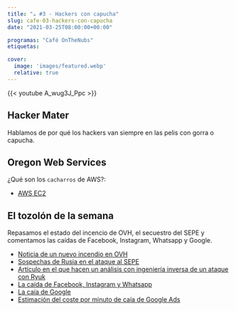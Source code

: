 ```yaml
---
title: "☕️ #3 - Hackers con capucha"
slug: cafe-03-hackers-con-capucha
date: "2021-03-25T08:00:00+00:00"

programas: "Café OnTheNubs"
etiquetas:

cover:
  image: 'images/featured.webp'
  relative: true
---
```


{{< youtube A_wug3J_Ppc >}}


## Hacker Mater
Hablamos de por qué los hackers van siempre en las pelis con gorra o capucha.

## Oregon Web Services
¿Qué son los `cacharros` de AWS?:
* [AWS EC2](https://aws.amazon.com/es/ec2)

## El tozolón de la semana
Repasamos el estado del incencio de OVH, el secuestro del SEPE y comentamos las caídas de Facebook, Instagram, Whatsapp y Google.
* [Noticia de un nuevo incendio en OVH](https://kulturegeek.fr/news-221190/ovh-connu-nouvel-incendie-data-center-strasbourg/amp?__twitter_impression=true)
* [Sospechas de Rusia en el ataque al SEPE](https://www.elconfidencial.com/espana/2021-03-21/rusia-hackeo-sepe-inteligencia-espana_3000291/)
* [Artículo en el que hacen un análisis con ingeniería inversa de un ataque con Ryuk](https://www.varonis.com/blog/darkside-ransomware/)
* [La caída de Facebook, Instagram y Whatsapp](https://www.theverge.com/2021/3/19/22340405/instagram-whatsapp-facebook-messenger-down-outage)
* [La caía de Google](https://www.zeebiz.com/technology/mobiles/news-some-google-apps-including-gmail-crashing-on-android-smartphones-heres-how-to-fix-153355)
* [Estimación del coste por minuto de caía de Google Ads](https://twitter.com/StretchDigital/status/1374653650556051456)

